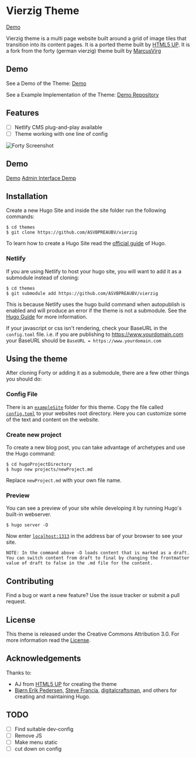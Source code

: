 # Vierzig Theme

[Demo](https://vierzig-theme-demo.netlify.com/)

Vierzig theme is a multi page website built around a grid of image tiles that transition into its content pages.
It is a ported theme built by [HTML5 UP](https://html5up.net/).
It is a fork from the forty (german vierzig) theme built by [MarcusVirg](ttps://github.com/MarcusVirg/forty)

## Demo 

See a Demo of the Theme: [Demo](https://vierzig-theme-demo.netlify.com/)

See a Example Implementation of the Theme: [Demo Repository](https://github.com/ASVBPREAUBV/vierzig-theme-demo)


## Features

- [ ] Netlify CMS plug-and-play available
- [ ] Theme working with one line of config

![Forty Screenshot](https://github.com/MarcusVirg/forty/blob/master/images/screenshot.png?raw=true)

## Demo

[Demo](https://vierzig-theme-demo.netlify.com/)
[Admin Interface Demp](https://vierzig-theme-demo.netlify.com/admin)

## Installation

Create a new Hugo Site and inside the site folder run the following commands:

    $ cd themes
    $ git clone https://github.com/ASVBPREAUBV/vierzig

To learn how to create a Hugo Site read the [official guide](//gohugo.io/overview/installing/) of Hugo.

### Netlify

If you are using Netlify to host your hugo site, you will want to add it as a submodule instead of cloning:

    $ cd themes
    $ git submodule add https://github.com/ASVBPREAUBV/vierzig

This is because Netlify uses the hugo build command when autopublish is enabled and will produce an error if the theme is not a submodule.
See the [Hugo Guide](https://gohugo.io/hosting-and-deployment/hosting-on-netlify/#use-hugo-themes-with-netlify) for more information.

If your javascript or css isn't rendering, check your BaseURL in the `config.toml` file.
i.e. if you are publishing to https://www.yourdomain.com your BaseURL should be `BaseURL = https://www.yourdomain.com`

## Using the theme

After cloning Forty or adding it as a submodule, there are a few other things you should do:

### Config File

There is an [`exampleSite`](//github.com/MarcusVirg/forty/tree/master/exampleSite) folder for this theme.
Copy the file called [`config.toml`](//github.com/MarcusVirg/forty/blob/master/exampleSite/config.toml) to your websites root directory.
Here you can customize some of the text and content on the website.

### Create new project

To create a new blog post, you can take advantage of archetypes and use the Hugo command:

    $ cd hugoProjectDirectory
    $ hugo new projects/newProject.md

Replace `newProject.md` with your own file name. 

### Preview

You can see a preview of your site while developing it by running Hugo's built-in webserver.

    $ hugo server -D

Now enter [`localhost:1313`](http://localhost:1313/) in the address bar of your browser to see your site.

`NOTE: In the command above -D loads content that is marked as a draft. You can switch content from draft to final by changing the frontmatter value of draft to false in the .md file for the content.`

## Contributing

Find a bug or want a new feature? Use the issue tracker or submit a pull request.

## License

This theme is released under the Creative Commons Attribution 3.0.
For more information read the [License](//github.com/MarcusVirg/forty/blob/master/LICENSE.md).

## Acknowledgements

Thanks to:

- AJ from [HTML5 UP](https://html5up.net/) for creating the theme
- [Bjørn Erik Pedersen](https://github.com/bep), [Steve Francia](//github.com/spf13), [digitalcraftsman](//github.com/digitalcraftsman), and others for creating and maintaining Hugo.

## TODO

- [ ] Find suitable dev-config
- [ ] Remove JS
- [ ] Make menu static
- [ ] cut down on config